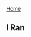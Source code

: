 [Home](README.md)
## I Ran

<!-- paste the below just before the </head> tag -->
<script type="module" src="https://mixthat.co/js/bundled/mixthat-player/dist/module.js"></script>
<style>
:root {
  --stemplayer-js-controls-background-color: #232323;
}
</style>
<!-- Paste the below in the HTML document where you would like the player to appear -->
<mixthat-player controls="" src="https://mixthat.co/api/tracks/06e0d4b3-64bb-4db5-b9ed-6c99337b3896/stream?authToken=eyJhbGciOiJIUzI1NiIsInR5cCI6IkpXVCJ9.eyJ0b2tlbnV1aWQiOiI2MmVkN2YyNC1jMTlmLTQzMDgtYTNmMi0xOWQwMmFlNjY1MDciLCJvd25lcklkIjoidXMtZWFzdC0xOmE2YWY0M2NkLTNlMDgtY2U1YS1kNmE2LWMzOWM2ODBjNTA4OSIsImFjbDp0cmFjazpzdHJlYW0iOnRydWUsImlhdCI6MTcyMDgwMDM2NywiYXVkIjoiaHR0cHM6Ly9taXh0aGF0LmNvIiwiaXNzIjoiaHR0cHM6Ly9taXh0aGF0LmNvIiwic3ViIjoiMDZlMGQ0YjMtNjRiYi00ZGI1LWI5ZWQtNmM5OTMzN2IzODk2In0.uesJBKEDNRRC-JiE4rseLTw_JL7rxN8qZzUgRgwVESM"></mixthat-player>
